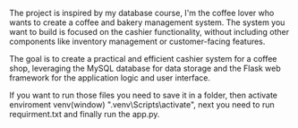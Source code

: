 The project is inspired by my database course, 
I'm the coffee lover who wants to create a coffee and bakery management system.
The system you want to build is focused on the cashier functionality, 
without including other components like inventory management or customer-facing features.

The goal is to create a practical and efficient cashier system for a coffee shop,
leveraging the MySQL database for data storage and the Flask web framework for the application logic and user interface.

If you want to run those files you need to save it in a folder,
then activate enviroment venv(window) ".venv\Scripts\activate",
next you need to run requirment.txt and finally run the app.py.
